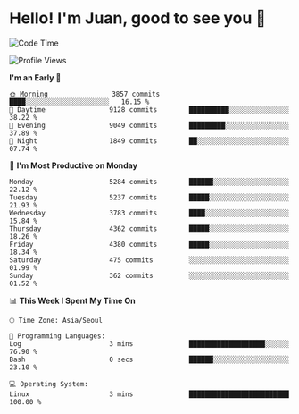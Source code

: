 # Hello! I'm Juan, good to see you 👋

<!--
**Y-k-Y/Y-k-Y** is a ✨ _special_ ✨ repository because its `README.md` (this file) appears on your GitHub profile.

Here are some ideas to get you started:

- 🔭 I’m currently working on ...
- 🌱 I’m currently learning ...
- 👯 I’m looking to collaborate on ...
- 🤔 I’m looking for help with ...
- 💬 Ask me about ...
- 📫 How to reach me: ...
- 😄 Pronouns: ...
- ⚡ Fun fact: ...
-->
<!--
![Profile views](https://gpvc.arturio.dev/Y-k-Y)

[![Omid Nikrah StackOverflow](https://github-readme-stackoverflow.vercel.app/?userID=9517076)](https://stackoverflow.com/users/9517076/i-have-10-fingers)
-->

<!--START_SECTION:waka-->
![Code Time](http://img.shields.io/badge/Code%20Time-1%2C849%20hrs%2021%20mins-blue)

![Profile Views](http://img.shields.io/badge/Profile%20Views-0-blue)

**I'm an Early 🐤** 

```text
🌞 Morning                3857 commits        ████░░░░░░░░░░░░░░░░░░░░░   16.15 % 
🌆 Daytime                9128 commits        ██████████░░░░░░░░░░░░░░░   38.22 % 
🌃 Evening                9049 commits        █████████░░░░░░░░░░░░░░░░   37.89 % 
🌙 Night                  1849 commits        ██░░░░░░░░░░░░░░░░░░░░░░░   07.74 % 
```
📅 **I'm Most Productive on Monday** 

```text
Monday                   5284 commits        ██████░░░░░░░░░░░░░░░░░░░   22.12 % 
Tuesday                  5237 commits        █████░░░░░░░░░░░░░░░░░░░░   21.93 % 
Wednesday                3783 commits        ████░░░░░░░░░░░░░░░░░░░░░   15.84 % 
Thursday                 4362 commits        █████░░░░░░░░░░░░░░░░░░░░   18.26 % 
Friday                   4380 commits        █████░░░░░░░░░░░░░░░░░░░░   18.34 % 
Saturday                 475 commits         ░░░░░░░░░░░░░░░░░░░░░░░░░   01.99 % 
Sunday                   362 commits         ░░░░░░░░░░░░░░░░░░░░░░░░░   01.52 % 
```


📊 **This Week I Spent My Time On** 

```text
🕑︎ Time Zone: Asia/Seoul

💬 Programming Languages: 
Log                      3 mins              ███████████████████░░░░░░   76.90 % 
Bash                     0 secs              ██████░░░░░░░░░░░░░░░░░░░   23.10 % 

💻 Operating System: 
Linux                    3 mins              █████████████████████████   100.00 % 
```


<!--END_SECTION:waka-->
